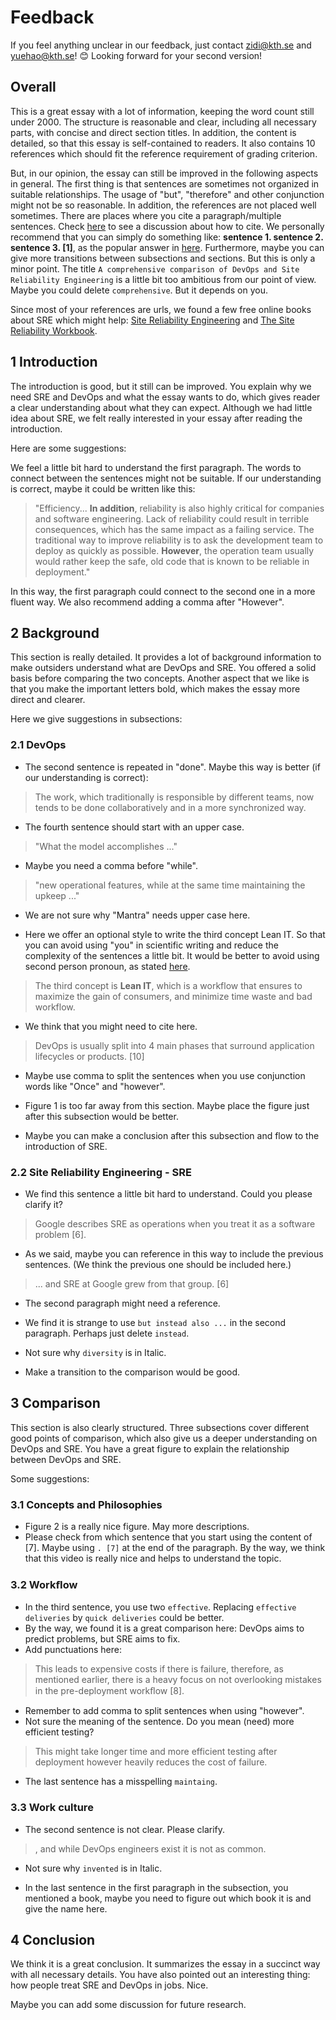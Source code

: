  # Feedback

If you feel anything unclear in our feedback, just contact zidi@kth.se and yuehao@kth.se! :blush: Looking forward for your second version!

 ## Overall

This is a great essay with a lot of information, keeping the word count still under 2000. The structure is reasonable and clear, including all necessary parts, with concise and direct section titles. In addition, the content is detailed, so that this essay is self-contained to readers. It also contains 10 references which should fit the reference requirement of grading criterion.

But, in our opinion, the essay can still be improved in the following aspects in general. The first thing is that sentences are sometimes not organized in suitable relationships. The usage of "but", "therefore" and other conjunction might not be so reasonable. In addition, the references are not placed well sometimes. There are places where you cite a paragraph/multiple sentences. Check [here](https://academia.stackexchange.com/questions/8804/how-to-add-citation-for-a-whole-paragraph) to see a discussion about how to cite. We personally recommend that you can simply do something like: **sentence 1. sentence 2. sentence 3. [1]**, as the popular answer in [here](https://www.researchgate.net/post/Do-I-have-to-cite-after-every-sentence-when-paraphrasing-a-whole-paragraph). Furthermore, maybe you can give more transitions between subsections and sections. But this is only a minor point. The title `A comprehensive comparison of DevOps and Site Reliability Engineering` is a little bit too ambitious from our point of view. Maybe you could delete `comprehensive`. But it depends on you.

Since most of your references are urls, we found a few free online books about SRE which might help: [Site Reliability Engineering](https://sre.google/sre-book/table-of-contents/) and [The Site Reliability Workbook](https://sre.google/workbook/table-of-contents/).

 ## 1 Introduction

The introduction is good, but it still can be improved. You explain why we need SRE and DevOps and what the essay wants to do, which gives reader a clear understanding about what they can expect. Although we had little idea about SRE, we felt really interested in your essay after reading the introduction.

Here are some suggestions:

We feel a little bit hard to understand the first paragraph. The words to connect between the sentences might not be suitable. If our understanding is correct, maybe it could be written like this:
 
 > "Efficiency... **In addition**, reliability is also highly critical for companies and software engineering. Lack of reliability could result in terrible consequences, which has the same impact as a failing service. The traditional way to improve reliability is to ask the development team to deploy as quickly as possible. **However**, the operation team usually would rather keep the safe, old code that is known to be reliable in deployment."

In this way, the first paragraph could connect to the second one in a more fluent way. We also recommend adding a comma after "However".


 ## 2 Background

 This section is really detailed. It provides a lot of background information to make outsiders understand what are DevOps and SRE. You offered a solid basis before comparing the two concepts. Another aspect that we like is that you make the important letters bold, which makes the essay more direct and clearer. 

 Here we give suggestions in subsections:

### 2.1 DevOps

- The second sentence is repeated in "done". Maybe this way is better (if our understanding is correct):

> The work, which traditionally is responsible by different teams, now tends to be done collaboratively and in a more synchronized way.

- The fourth sentence should start with an upper case. 

> "What the model accomplishes ..." 

- Maybe you need a comma before "while". 

> "new operational features, while at the same time maintaining the upkeep ..."

- We are not sure why "Mantra" needs upper case here.

- Here we offer an optional style to write the third concept Lean IT. So that you can avoid using "you" in scientific writing and reduce the complexity of the sentences a little bit. It would be better to avoid using second person pronoun, as stated [here](https://academicguides.waldenu.edu/writingcenter/scholarlyvoice/second).

> The third concept is **Lean IT**, which is a workflow that ensures to maximize the gain of consumers, and minimize time waste and bad workflow.

- We think that you might need to cite here.

>  DevOps is usually split into 4 main phases that surround application lifecycles or products. [10]

- Maybe use comma to split the sentences when you use conjunction words like "Once" and "however".

- Figure 1 is too far away from this section. Maybe place the figure just after this subsection would be better.

- Maybe you can make a conclusion after this subsection and flow to the introduction of SRE.

 ### 2.2 Site Reliability Engineering - SRE
  
- We find this sentence a little bit hard to understand. Could you please clarify it?
 
> Google describes SRE as operations when you treat it as a software
problem [6]. 

- As we said, maybe you can reference in this way to include the previous sentences. (We think the previous one should be included here.)

> ... and SRE at Google grew from that group. [6]

- The second paragraph might need a reference.

- We find it is strange to use `but instead also ...` in the second paragraph. Perhaps just delete `instead`.
- Not sure why `diversity` is in Italic.
- Make a transition to the comparison would be good.


 ## 3 Comparison
This section is also clearly structured. Three subsections cover different good points of comparison, which also give us a deeper understanding on DevOps and SRE. You have a great figure to explain the relationship between DevOps and SRE.

Some suggestions:

### 3.1 Concepts and Philosophies

- Figure 2 is a really nice figure. May more descriptions.
- Please check from which sentence that you start using the content of [7]. Maybe using `. [7]` at the end of the paragraph. By the way, we think that this video is really nice and helps to understand the topic.

### 3.2 Workﬂow

- In the third sentence, you use two `effective`. Replacing `effective deliveries` by `quick deliveries` could be better.
- By the way, we found it is a great comparison here: DevOps aims to predict problems, but SRE aims to fix.
- Add punctuations here:
>  This leads to expensive costs if there is failure, therefore, as mentioned earlier, there is a heavy focus on not overlooking mistakes in the pre-deployment workﬂow [8].  

- Remember to add comma to split sentences when using "however".
- Not sure the meaning of the sentence. Do you mean (need) more efficient testing?
  
> This might take longer time and more efficient testing after deployment however heavily reduces the cost of failure.

- The last sentence has a misspelling `maintaing`.

### 3.3 Work culture

- The second sentence is not clear. Please clarify.

> , and while DevOps engineers exist it is not as common.

- Not sure why `invented` is in Italic.

- In the last sentence in the first paragraph in the subsection, you mentioned a book, maybe you need to figure out which book it is and give the name here.

## 4 Conclusion

We think it is a great conclusion. It summarizes the essay in a succinct way with all necessary details. You have also pointed out an interesting thing: how people treat SRE and DevOps in jobs. Nice.

Maybe you can add some discussion for future research. 